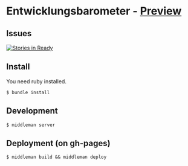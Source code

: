 # Entwicklungsbarometer - [Preview](http://okfde.github.io/entwicklungsbarometer/)

## Issues
[![Stories in
Ready](https://badge.waffle.io/okfde/entwicklungsbarometer.svg?label=ready&title=Ready)](http://waffle.io/okfde/entwicklungsbarometer)

## Install

You need ruby installed.

    $ bundle install

## Development

    $ middleman server

## Deployment (on gh-pages)

    $ middleman build && middleman deploy

